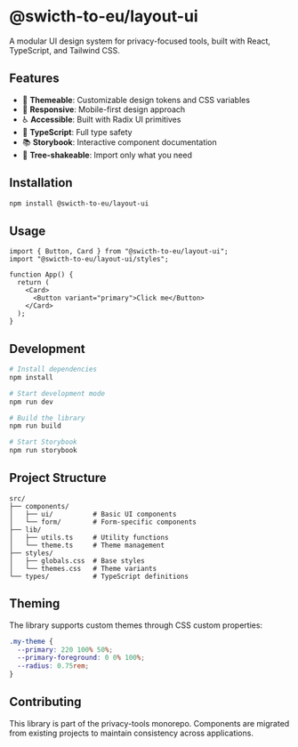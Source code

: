 # @swicth-to-eu/layout-ui

A modular UI design system for privacy-focused tools, built with React, TypeScript, and Tailwind CSS.

## Features

- 🎨 **Themeable**: Customizable design tokens and CSS variables
- 📱 **Responsive**: Mobile-first design approach
- ♿ **Accessible**: Built with Radix UI primitives
- 🔧 **TypeScript**: Full type safety
- 📚 **Storybook**: Interactive component documentation
- 🎯 **Tree-shakeable**: Import only what you need

## Installation

```bash
npm install @swicth-to-eu/layout-ui
```

## Usage

```tsx
import { Button, Card } from "@swicth-to-eu/layout-ui";
import "@swicth-to-eu/layout-ui/styles";

function App() {
  return (
    <Card>
      <Button variant="primary">Click me</Button>
    </Card>
  );
}
```

## Development

```bash
# Install dependencies
npm install

# Start development mode
npm run dev

# Build the library
npm run build

# Start Storybook
npm run storybook
```

## Project Structure

```
src/
├── components/
│   ├── ui/          # Basic UI components
│   └── form/        # Form-specific components
├── lib/
│   ├── utils.ts     # Utility functions
│   └── theme.ts     # Theme management
├── styles/
│   ├── globals.css  # Base styles
│   └── themes.css   # Theme variants
└── types/           # TypeScript definitions
```

## Theming

The library supports custom themes through CSS custom properties:

```css
.my-theme {
  --primary: 220 100% 50%;
  --primary-foreground: 0 0% 100%;
  --radius: 0.75rem;
}
```

## Contributing

This library is part of the privacy-tools monorepo. Components are migrated from existing projects to maintain consistency across applications.